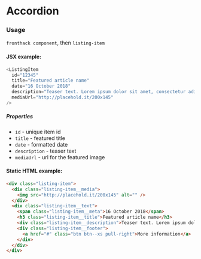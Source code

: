 # Accordion

### Usage

`fronthack component`, then `listing-item`

#### JSX example:

```js
<ListingItem
  id="12345"
  title="Featured article name"
  date="16 October 2018"
  description="Teaser text. Lorem ipsum dolor sit amet, consectetur adipiscing elit, sed do eiusmod tempor incididunt ut."
  mediaUrl="http://placehold.it/200x145"
/>
```

##### Properties

* `id` - unique item id
* `title` - featured title
* `date` - formatted date
* `description` - teaser text
* `mediaUrl` - url for the featured image


#### Static HTML example:

```html
<div class="listing-item">
  <div class="listing-item__media">
    <img src="http://placehold.it/200x145" alt="" />
  </div>
  <div class="listing-item__text">
    <span class="listing-item__meta">16 October 2018</span>
    <h3 class="listing-item__title">Featured article name</h3>
    <div class="listing-item__description">Teaser text. Lorem ipsum dolor sit amet, consectetur adipiscing elit, sed do eiusmod tempor incididunt ut.</div>
    <div class="listing-item__footer">
      <a href="#" class="btn btn--xs pull-right">More information</a>
    </div>
  </div>
</div>
```
